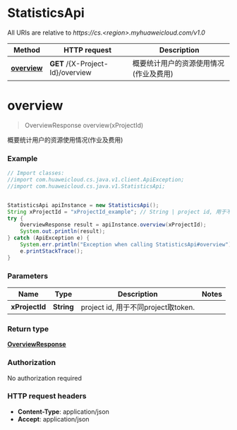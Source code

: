 # StatisticsApi

All URIs are relative to *https://cs.&lt;region&gt;.myhuaweicloud.com/v1.0*

Method | HTTP request | Description
------------- | ------------- | -------------
[**overview**](StatisticsApi.md#overview) | **GET** /{X-Project-Id}/overview | 概要统计用户的资源使用情况(作业及费用)


<a name="overview"></a>
# **overview**
> OverviewResponse overview(xProjectId)

概要统计用户的资源使用情况(作业及费用)



### Example
```java
// Import classes:
//import com.huaweicloud.cs.java.v1.client.ApiException;
//import com.huaweicloud.cs.java.v1.StatisticsApi;


StatisticsApi apiInstance = new StatisticsApi();
String xProjectId = "xProjectId_example"; // String | project id, 用于不同project取token.
try {
    OverviewResponse result = apiInstance.overview(xProjectId);
    System.out.println(result);
} catch (ApiException e) {
    System.err.println("Exception when calling StatisticsApi#overview");
    e.printStackTrace();
}
```

### Parameters

Name | Type | Description  | Notes
------------- | ------------- | ------------- | -------------
 **xProjectId** | **String**| project id, 用于不同project取token. |

### Return type

[**OverviewResponse**](OverviewResponse.md)

### Authorization

No authorization required

### HTTP request headers

 - **Content-Type**: application/json
 - **Accept**: application/json

